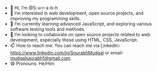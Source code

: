 - 👋 Hi, I’m @S-u-r-a-b-h
- 👀 I’m interested in web development, open source projects, and improving my programming skills.
- 🌱 I’m currently learning advanced JavaScript, and exploring various software testing tools and methods.
- 💞️ I’m looking to collaborate on open source projects related to web development, especially those using HTML, CSS, JavaScript.
- 📫 How to reach me: You can reach me via LinkedIn- https://www.linkedin.com/in/SourabhMudgal or email- mudgalsaurabh1@gmail.com.
- 😄 Pronouns: He/Him
  
